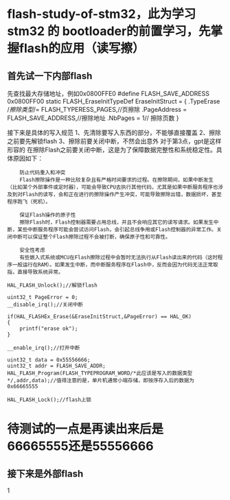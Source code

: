 # flash-study-of-stm32，此为学习stm32 的 bootloader的前置学习，先掌握flash的应用（读写擦）
## 首先试一下内部flash
先查找最大存储地址，例如0x0800FFE0
        #define FLASH_SAVE_ADDRESS 0x0800FF00
        static FLASH_EraseInitTypeDef EraseInitStruct = {
            .TypeErase /*擦除类型*/= FLASH_TYPERESS_PAGES,//页擦除
            .PageAddress = FLASH_SAVE_ADDRESS,//擦除地址
            .NbPages = 1// 擦除页数
        }

接下来是具体的写入规范
    1、先清除要写入东西的部分，不能够直接覆盖
    2、擦除之前要先解锁flash
    3、擦除前要关闭中断，不然会出意外
        对于第3点，gpt是这样形容的
        在擦除Flash之前要关闭中断，这是为了保障数据完整性和系统稳定性。具体原因如下：

        防止代码重入和冲突
        Flash擦除操作是一种比较复杂且有严格时间要求的过程。在擦除期间，如果中断发生（比如某个外部事件或定时器），可能会导致CPU去执行其他代码，尤其是如果中断服务程序也涉及到对Flash的读写，会和正在进行的擦除操作产生冲突，可能导致擦除出错，数据损坏，甚至程序跑飞（死机）。

        保证Flash操作的原子性
        擦除Flash时，Flash控制器需要占用总线，并且不会响应其它的读写请求。如果发生中断，某些中断服务程序可能会尝试访问Flash，会引起总线争用或Flash控制器的异常工作。关闭中断可以保证整个Flash擦除过程不会被打断，确保原子性和可靠性。

        安全性考虑
        有些嵌入式系统或MCU在Flash擦除过程中会暂时无法执行从Flash读出来的代码（这时程序一般运行在RAM）。如果发生中断，而中断服务程序在Flash中，反而会因为代码无法正常取指，直接导致系统异常。

    HAL_FLASH_Unlock();//解锁flash

    uint32_t PageError = 0;
    __disable_irq();//关闭中断

    if(HAL_FLASHEx_Erase(&EraseInitStruct,&PageError) == HAL_OK)
    {
        printf("erase ok");
    }

    __enable_irq();//打开中断

    uint32_t data = 0x55556666;
    uint32_t addr = FLASH_SAVE_ADDR;
    HAL_FLASH_Program(FLASH_TYPEPROGRAM_WORD/*此应该是写入的数据类型*/,addr,data);//值得注意的是，单片机通常小端存储，即按序存入后的数据为0x66665555
    
    HAL_FLASH_Lock();//flash上锁
# 待测试的一点是再读出来后是66665555还是55556666




## 接下来是外部flash
1